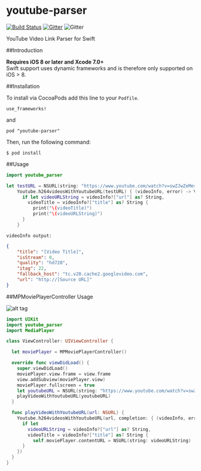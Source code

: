 # youtube-parser
[![Build Status](https://travis-ci.org/toygar/youtube-parser.svg?branch=master)](https://travis-ci.org/toygar/youtube-parser) [![Gitter](https://badges.gitter.im/Join%20Chat.svg)](https://gitter.im/toygar/youtube-parser?utm_source=badge&utm_medium=badge&utm_campaign=pr-badge) ![Gitter](https://img.shields.io/badge/license-MIT-blue.svg)

YouTube Video Link Parser for Swift

##Introduction

__Requires iOS 8 or later and Xcode 7.0+__<br/>
Swift support uses dynamic frameworks and is therefore only supported on iOS > 8.

##Installation

To install via CocoaPods add this line to your `Podfile`.
```
use_frameworks!
```
and
```
pod "youtube-parser"
```

Then, run the following command:

```$ pod install```

##Usage

```swift
import youtube_parser
```

```swift
let testURL = NSURL(string: "https://www.youtube.com/watch?v=swZJwZeMesk")!
    Youtube.h264videosWithYoutubeURL(testURL) { (videoInfo, error) -> Void in
      if let videoURLString = videoInfo?["url"] as? String,
        videoTitle = videoInfo?["title"] as? String {
          print("\(videoTitle)")
          print("\(videoURLString)")
      }
    }
```

```
videoInfo output:
```
```json
{
    "title": "[Video Title]",
    "isStream": 0,
    "quality": "hd720",
    "itag": 22,
    "fallback_host": "tc.v20.cache2.googlevideo.com",
    "url": "http://[Source URL]"
}
```

##MPMoviePlayerController Usage

![alt tag](http://s10.postimg.org/5j1mristl/i_OS_Simulator_Screen_Shot_Jul_12_2015_14_33_02.png)

```swift
import UIKit
import youtube_parser
import MediaPlayer

class ViewController: UIViewController {

  let moviePlayer = MPMoviePlayerController()

  override func viewDidLoad() {
    super.viewDidLoad()
    moviePlayer.view.frame = view.frame
    view.addSubview(moviePlayer.view)
    moviePlayer.fullscreen = true
    let youtubeURL = NSURL(string: "https://www.youtube.com/watch?v=swZJwZeMesk")!
    playVideoWithYoutubeURL(youtubeURL)
  }

  func playVideoWithYoutubeURL(url: NSURL) {
    Youtube.h264videosWithYoutubeURL(url, completion: { (videoInfo, error) -> Void in
      if let
        videoURLString = videoInfo?["url"] as? String,
        videoTitle = videoInfo?["title"] as? String {
          self.moviePlayer.contentURL = NSURL(string: videoURLString)
      }
    })
  }
}
```

